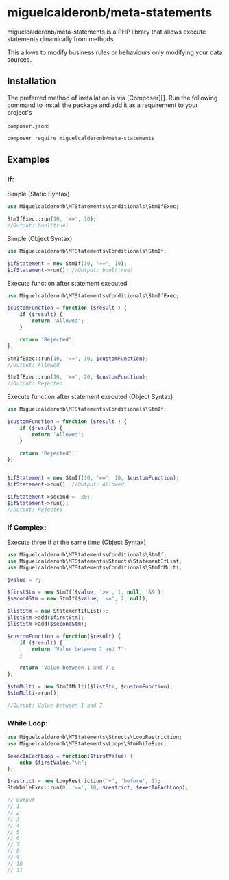 # miguelcalderonb/meta-statements

miguelcalderonb/meta-statements is a PHP library that allows execute statements dinamically from methods.

This allows to modify business rules or behaviours only modifying your data sources. 

## Installation

The preferred method of installation is via [Composer][]. Run the following
command to install the package and add it as a requirement to your project's

`composer.json`:

```bash
composer require miguelcalderonb/meta-statements
```

## Examples

### If:

Simple (Static Syntax)

```php
use Miguelcalderonb\MTStatements\Conditionals\StmIfExec;

StmIfExec::run(10, '==', 10);
//Output: bool(true)
```

Simple (Object Syntax)
```php
use Miguelcalderonb\MTStatements\Conditionals\StmIf;

$ifStatement = new StmIf(10, '==', 10);
$ifStatement->run(); //Output: bool(true)

```

Execute function after statement executed

```php
use Miguelcalderonb\MTStatements\Conditionals\StmIfExec;

$customFunction = function ($result ) {
    if ($result) {
        return 'Allowed';
    }

    return 'Rejected';
};

StmIfExec::run(10, '==', 10, $customFunction);
//Output: Allowed

StmIfExec::run(10, '==', 20, $customFunction);
//Output: Rejected
```

Execute function after statement executed (Object Syntax)
```php
use Miguelcalderonb\MTStatements\Conditionals\StmIf;

$customFunction = function ($result ) {
    if ($result) {
        return 'Allowed';
    }

    return 'Rejected';
};


$ifStatement = new StmIf(10, '==', 10, $customFunction);
$ifStatement->run(); //Output: Allowed

$ifStatement->second =  20;
$ifStatement->run();
//Output: Rejected

```

### If Complex:

Execute three if at the same time  (Object Syntax)

```php
use Miguelcalderonb\MTStatements\Conditionals\StmIf;
use Miguelcalderonb\MTStatements\Structs\StatementIfList;
use Miguelcalderonb\MTStatements\Conditionals\StmIfMulti;

$value = 7;

$firstStm = new StmIf($value, '>=', 1, null, '&&');
$secondStm = new StmIf($value, '<=', 7, null);

$listStm = new StatementIfList();
$listStm->add($firstStm);
$listStm->add($secondStm);

$customFunction = function($result) {
    if ($result) {
        return 'Value between 1 and 7';
    }

    return 'Value between 1 and 7';
};

$stmMulti = new StmIfMulti($listStm, $customFunction);
$stmMulti->run();

//Output: Value between 1 and 7
```

### While Loop:
```php
use Miguelcalderonb\MTStatements\Structs\LoopRestriction;
use Miguelcalderonb\MTStatements\Loops\StmWhileExec;

$execInEachLoop = function($firstValue) {
    echo $firstValue."\n";
};

$restrict = new LoopRestriction('+', 'before', 1);
StmWhileExec::run(0, '<=', 10, $restrict, $execInEachLoop);

// Output
// 1
// 2
// 3
// 4
// 5
// 6
// 7
// 8
// 9
// 10
// 11
```

